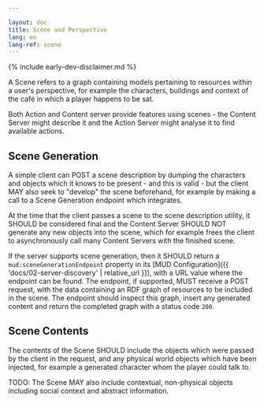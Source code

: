 ```yaml
---

layout: doc
title: Scene and Perspective
lang: en
lang-ref: scene
---
```


{% include early-dev-disclaimer.md %}

A Scene refers to a graph containing models pertaining to resources within a user's perspective, for example the characters, buildings and context of the café in which a player happens to be sat.

Both Action and Content server provide features using scenes - the Content Server might describe it and the Action Server might analyse it to find available actions.

## Scene Generation

A simple client can POST a scene description by dumping the characters and objects which it knows to be present - and this is valid - but the client MAY also seek to "develop" the scene beforehand, for example by making a call to a Scene Generation endpoint which integrates.

At the time that the client passes a scene to the scene description utility, it SHOULD be considered final and the Content Server SHOULD NOT generate any new objects into the scene, which for example frees the client to asynchronously call many Content Servers with the finished scene.

If the server supports scene generation, then it SHOULD return a `mud:sceneGenerationEndpoint` property in its [MUD Configuration]({{ 'docs/02-server-discovery' | relative_url }}), with a URL value where the endpoint can be found. The endpoint, if supported, MUST receive a POST request, with the data containing an RDF graph of resources to be included in the scene. The endpoint should inspect this graph, insert any generated content and return the completed graph with a status code `200`.

## Scene Contents

The contents of the Scene SHOULD include the objects which were passed by the client in the request, and any physical world objects which have been injected, for example a generated character whom the player could talk to.

TODO: The Scene MAY also include contextual, non-physical objects including social context and abstract information.
